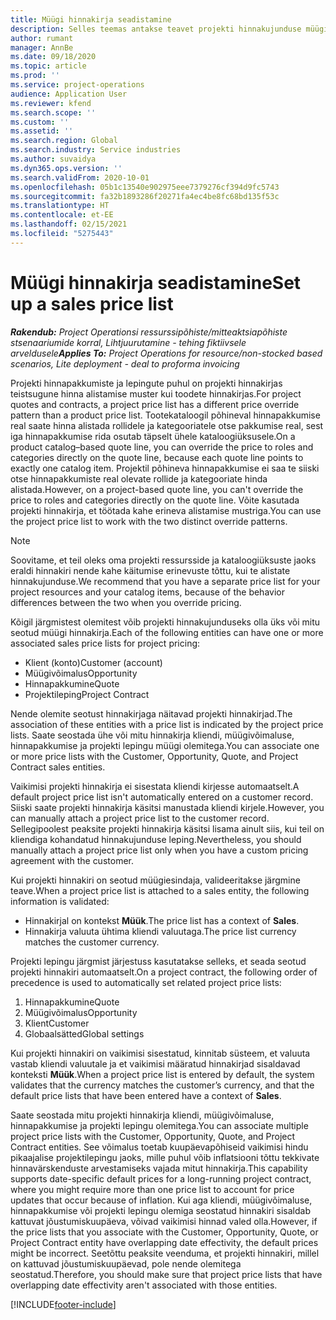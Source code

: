 ```yaml
---
title: Müügi hinnakirja seadistamine
description: Selles teemas antakse teavet projekti hinnakujunduse müügi hinnakirjade kohta.
author: rumant
manager: AnnBe
ms.date: 09/18/2020
ms.topic: article
ms.prod: ''
ms.service: project-operations
audience: Application User
ms.reviewer: kfend
ms.search.scope: ''
ms.custom: ''
ms.assetid: ''
ms.search.region: Global
ms.search.industry: Service industries
ms.author: suvaidya
ms.dyn365.ops.version: ''
ms.search.validFrom: 2020-10-01
ms.openlocfilehash: 05b1c13540e902975eee7379276cf394d9fc5743
ms.sourcegitcommit: fa32b1893286f20271fa4ec4be8fc68bd135f53c
ms.translationtype: HT
ms.contentlocale: et-EE
ms.lasthandoff: 02/15/2021
ms.locfileid: "5275443"
---
```

# <a name="set-up-a-sales-price-list"></a><span data-ttu-id="31e29-103">Müügi hinnakirja seadistamine</span><span class="sxs-lookup"><span data-stu-id="31e29-103">Set up a sales price list</span></span>

<span data-ttu-id="31e29-104">_**Rakendub:** Project Operationsi ressurssipõhiste/mitteaktsiapõhiste stsenaariumide korral,  Lihtjuurutamine - tehing fiktiivsele arveldusele_</span><span class="sxs-lookup"><span data-stu-id="31e29-104">_**Applies To:** Project Operations for resource/non-stocked based scenarios, Lite deployment - deal to proforma invoicing_</span></span>

<span data-ttu-id="31e29-105">Projekti hinnapakkumiste ja lepingute puhul on projekti hinnakirjas teistsugune hinna alistamise muster kui toodete hinnakirjas.</span><span class="sxs-lookup"><span data-stu-id="31e29-105">For project quotes and contracts, a project price list has a different price override pattern than a product price list.</span></span> <span data-ttu-id="31e29-106">Tootekataloogil põhineval hinnapakkumise real saate hinna alistada rollidele ja kategooriatele otse pakkumise real, sest iga hinnapakkumise rida osutab täpselt ühele kataloogiüksusele.</span><span class="sxs-lookup"><span data-stu-id="31e29-106">On a product catalog–based quote line, you can override the price to roles and categories directly on the quote line, because each quote line points to exactly one catalog item.</span></span> <span data-ttu-id="31e29-107">Projektil põhineva hinnapakkumise ei saa te siiski otse hinnapakkumiste real olevate rollide ja kategooriate hinda alistada.</span><span class="sxs-lookup"><span data-stu-id="31e29-107">However, on a project-based quote line, you can't override the price to roles and categories directly on the quote line.</span></span> <span data-ttu-id="31e29-108">Võite kasutada projekti hinnakirja, et töötada kahe erineva alistamise mustriga.</span><span class="sxs-lookup"><span data-stu-id="31e29-108">You can use the project price list to work with the two distinct override patterns.</span></span>

> [!NOTE]
> <span data-ttu-id="31e29-109">Soovitame, et teil oleks oma projekti ressursside ja kataloogiüksuste jaoks eraldi hinnakiri nende kahe käitumise erinevuste tõttu, kui te alistate hinnakujunduse.</span><span class="sxs-lookup"><span data-stu-id="31e29-109">We recommend that you have a separate price list for your project resources and your catalog items, because of the behavior differences between the two when you override pricing.</span></span>

<span data-ttu-id="31e29-110">Kõigil järgmistest olemitest võib projekti hinnakujunduseks olla üks või mitu seotud müügi hinnakirja.</span><span class="sxs-lookup"><span data-stu-id="31e29-110">Each of the following entities can have one or more associated sales price lists for project pricing:</span></span>

- <span data-ttu-id="31e29-111">Klient (konto)</span><span class="sxs-lookup"><span data-stu-id="31e29-111">Customer (account)</span></span> 
- <span data-ttu-id="31e29-112">Müügivõimalus</span><span class="sxs-lookup"><span data-stu-id="31e29-112">Opportunity</span></span> 
- <span data-ttu-id="31e29-113">Hinnapakkumine</span><span class="sxs-lookup"><span data-stu-id="31e29-113">Quote</span></span> 
- <span data-ttu-id="31e29-114">Projektileping</span><span class="sxs-lookup"><span data-stu-id="31e29-114">Project Contract</span></span>

<span data-ttu-id="31e29-115">Nende olemite seotust hinnakirjaga näitavad projekti hinnakirjad.</span><span class="sxs-lookup"><span data-stu-id="31e29-115">The association of these entities with a price list is indicated by the project price lists.</span></span> <span data-ttu-id="31e29-116">Saate seostada ühe või mitu hinnakirja kliendi, müügivõimaluse, hinnapakkumise ja projekti lepingu müügi olemitega.</span><span class="sxs-lookup"><span data-stu-id="31e29-116">You can associate one or more price lists with the Customer, Opportunity, Quote, and Project Contract sales entities.</span></span>

<span data-ttu-id="31e29-117">Vaikimisi projekti hinnakirja ei sisestata kliendi kirjesse automaatselt.</span><span class="sxs-lookup"><span data-stu-id="31e29-117">A default project price list isn't automatically entered on a customer record.</span></span> <span data-ttu-id="31e29-118">Siiski saate projekti hinnakirja käsitsi manustada kliendi kirjele.</span><span class="sxs-lookup"><span data-stu-id="31e29-118">However, you can manually attach a project price list to the customer record.</span></span> <span data-ttu-id="31e29-119">Sellegipoolest peaksite projekti hinnakirja käsitsi lisama ainult siis, kui teil on kliendiga kohandatud hinnakujunduse leping.</span><span class="sxs-lookup"><span data-stu-id="31e29-119">Nevertheless, you should manually attach a project price list only when you have a custom pricing agreement with the customer.</span></span> 

<span data-ttu-id="31e29-120">Kui projekti hinnakiri on seotud müügiesindaja, valideeritakse järgmine teave.</span><span class="sxs-lookup"><span data-stu-id="31e29-120">When a project price list is attached to a sales entity, the following information is validated:</span></span>

- <span data-ttu-id="31e29-121">Hinnakirjal on kontekst **Müük**.</span><span class="sxs-lookup"><span data-stu-id="31e29-121">The price list has a context of **Sales**.</span></span> 
- <span data-ttu-id="31e29-122">Hinnakirja valuuta ühtima kliendi valuutaga.</span><span class="sxs-lookup"><span data-stu-id="31e29-122">The price list currency matches the customer currency.</span></span> 

<span data-ttu-id="31e29-123">Projekti lepingu järgmist järjestuss kasutatakse selleks, et seada seotud projekti hinnakiri automaatselt.</span><span class="sxs-lookup"><span data-stu-id="31e29-123">On a project contract, the following order of precedence is used to automatically set related project price lists:</span></span>

1. <span data-ttu-id="31e29-124">Hinnapakkumine</span><span class="sxs-lookup"><span data-stu-id="31e29-124">Quote</span></span>
2. <span data-ttu-id="31e29-125">Müügivõimalus</span><span class="sxs-lookup"><span data-stu-id="31e29-125">Opportunity</span></span>
3. <span data-ttu-id="31e29-126">Klient</span><span class="sxs-lookup"><span data-stu-id="31e29-126">Customer</span></span> 
4. <span data-ttu-id="31e29-127">Globaalsätted</span><span class="sxs-lookup"><span data-stu-id="31e29-127">Global settings</span></span> 

<span data-ttu-id="31e29-128">Kui projekti hinnakiri on vaikimisi sisestatud, kinnitab süsteem, et valuuta vastab kliendi valuutale ja et vaikimisi määratud hinnakirjad sisaldavad konteksti **Müük**.</span><span class="sxs-lookup"><span data-stu-id="31e29-128">When a project price list is entered by default, the system validates that the currency matches the customer’s currency, and that the default price lists that have been entered have a context of **Sales**.</span></span>

<span data-ttu-id="31e29-129">Saate seostada mitu projekti hinnakirja kliendi, müügivõimaluse, hinnapakkumise ja projekti lepingu olemitega.</span><span class="sxs-lookup"><span data-stu-id="31e29-129">You can associate multiple project price lists with the Customer, Opportunity, Quote, and Project Contract entities.</span></span> <span data-ttu-id="31e29-130">See võimalus toetab kuupäevapõhiseid vaikimisi hindu pikaajalise projektilepingu jaoks, mille puhul võib inflatsiooni tõttu tekkivate hinnavärskenduste arvestamiseks vajada mitut hinnakirja.</span><span class="sxs-lookup"><span data-stu-id="31e29-130">This capability supports date-specific default prices for a long-running project contract, where you might require more than one price list to account for price updates that occur because of inflation.</span></span> <span data-ttu-id="31e29-131">Kui aga kliendi, müügivõimaluse, hinnapakkumise või projekti lepingu olemiga seostatud hinnakiri sisaldab kattuvat jõustumiskuupäeva, võivad vaikimisi hinnad valed olla.</span><span class="sxs-lookup"><span data-stu-id="31e29-131">However, if the price lists that you associate with the Customer, Opportunity, Quote, or Project Contract entity have overlapping date effectivity, the default prices might be incorrect.</span></span> <span data-ttu-id="31e29-132">Seetõttu peaksite veenduma, et projekti hinnakiri, millel on kattuvad jõustumiskuupäevad, pole nende olemitega seostatud.</span><span class="sxs-lookup"><span data-stu-id="31e29-132">Therefore, you should make sure that project price lists that have overlapping date effectivity aren't associated with those entities.</span></span>


[!INCLUDE[footer-include](../includes/footer-banner.md)]